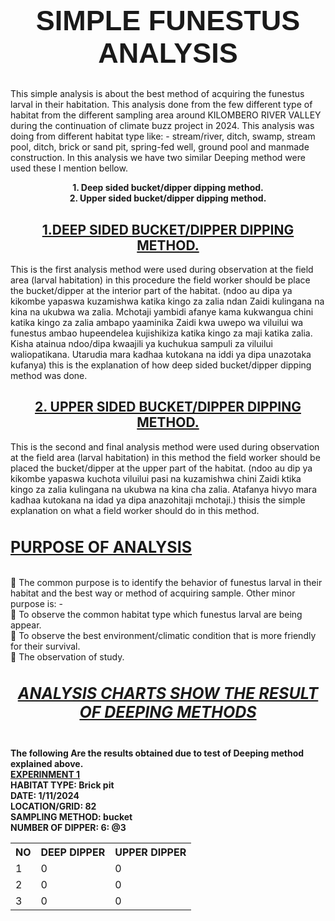 <!DOCTYPE html>
<html>
    <head>
    </head>
    <body>
    
 <head><center><b><h1> SIMPLE FUNESTUS ANALYSIS</h1></b></center> </head>
<style>
 h1{
   font-size: 45px;
  font-family: 'Gill Sans', 'Gill Sans MT', Calibri, 'Trebuchet MS', sans-serif;
   }
   </style>
  <P>
 This simple analysis is about the best method of acquiring the funestus larval in their habitation. This analysis done from the few different type of habitat from the different sampling area around KILOMBERO RIVER VALLEY during the continuation of climate buzz project in 2024. This analysis was doing from different habitat type like: - stream/river, ditch, swamp, stream pool, ditch, brick or sand pit, spring-fed well, ground pool and manmade construction.
In this analysis we have two similar Deeping method were used these I mention bellow.<br>
<center><b>1. Deep sided bucket/dipper dipping method.<br>
2. Upper sided bucket/dipper dipping method.</b></center>
<h2><b><center><u> 1.DEEP SIDED BUCKET/DIPPER DIPPING METHOD.</u></center></b></h2>
This is the first analysis method were used during observation at the field area (larval habitation) in this procedure the field worker should be place the bucket/dipper at the interior part of the habitat. (ndoo au dipa ya kikombe yapaswa kuzamishwa katika kingo za zalia ndan Zaidi kulingana na kina na ukubwa wa zalia. Mchotaji yambidi afanye kama kukwangua chini katika kingo za zalia ambapo yaaminika Zaidi kwa uwepo wa viluilui wa funestus ambao hupeendelea kujishikiza katika kingo za maji katika zalia. Kisha atainua ndoo/dipa kwaajili ya kuchukua sampuli za viluilui waliopatikana. Utarudia mara kadhaa kutokana na iddi ya dipa unazotaka kufanya) this is the explanation of how deep sided bucket/dipper dipping method was done.
<h2><b><center><u>2. UPPER SIDED BUCKET/DIPPER DIPPING METHOD.</u></center></b></h2>
This is the second and final analysis method were used during observation at the field area (larval habitation) in this method the field worker should be placed the bucket/dipper at the upper part of the habitat. (ndoo au dip ya kikombe yapaswa kuchota viluilui pasi na kuzamishwa chini Zaidi ktika kingo za zalia kulingana na ukubwa na kina cha zalia. Atafanya hivyo mara kadhaa kutokana na idad ya dipa anazohitaji mchotaji.) thisis the simple explanation on what a field
worker should do in this method.
<h4><b><u>PURPOSE OF ANALYSIS</u></b></h4>
<style>
    h4{
        font-size: 25px;
    }
</style>
 The common purpose is to identify the behavior of funestus larval in their habitat and the best way or method of acquiring sample. Other minor purpose is: -<br>
 To observe the common habitat type which funestus larval are being appear.<br>
 To observe the best environment/climatic condition that is more friendly for their survival.<br>
 The observation of study.<br>
<h5><center><b><u>ANALYSIS CHARTS SHOW THE RESULT OF DEEPING METHODS</u></b></center></h5>
<style>
    h5{
        font-size: 25px;
    }
</style>
<b>The following Are the results obtained due to test of Deeping method explained above.</b><br>
<b><u>EXPERINMENT 1</u><br>
HABITAT TYPE: Brick pit<br>
DATE: 1/11/2024<br>
LOCATION/GRID: 82<br>
SAMPLING METHOD: bucket<br>
NUMBER OF DIPPER: 6: @3<br></b>
<table>
    <tr>
        <th>NO</th>
        <th>DEEP DIPPER</th>
        <th>UPPER DIPPER</th>
    </tr>
    <tr>
        <td>1</td>
        <td>0</td>
        <td>0</td>
    </tr>
    <tr>
        <td>2</td>
        <td>0</td>
        <td>0</td>
    </tr>
    <tr>
        <td>3</td>
        <td>0</td>
        <td>0</td>
    </tr>
</table>
</P>
    </body>
</html>
</style>
